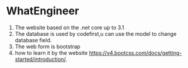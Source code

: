 # WhatEngineer
1. The website based on the .net core up to 3.1
2. The database is used by codefirst,u can use the model to change database field.
3. The web form is bootstrap 
4. how to learn it by the website https://v4.bootcss.com/docs/getting-started/introduction/.
